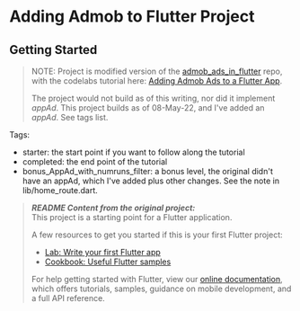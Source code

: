 # Adding Admob to Flutter Project

## Getting Started

> NOTE: Project is modified version of the [admob_ads_in_flutter](https://github.com/googlecodelabs/admob-ads-in-flutter) repo, with the codelabs tutorial here: [Adding Admob Ads to a Flutter App](https://codelabs.developers.google.com/codelabs/admob-ads-in-flutter/#3).
>
> The project would not build as of this writing, nor did it implement _appAd_.  This project builds as of 08-May-22, and I've added an _appAd_.  See tags list.

Tags:
 - starter: the start point if you want to follow along the tutorial
 - completed: the end point of the tutorial
 - bonus_AppAd_with_numruns_filter: a bonus level, the original didn't have an appAd, which I've added plus other changes. See the note in lib/home_route.dart.

> __*README Content from the original project:*__  
> This project is a starting point for a Flutter application.
>
> A few resources to get you started if this is your first Flutter project:
>
> - [Lab: Write your first Flutter app](https://flutter.dev/docs/get-started/codelab)
> - [Cookbook: Useful Flutter samples](https://flutter.dev/docs/cookbook)
>
> For help getting started with Flutter, view our
> [online documentation](https://flutter.dev/docs), which offers tutorials,
> samples, guidance on mobile development, and a full API reference.
